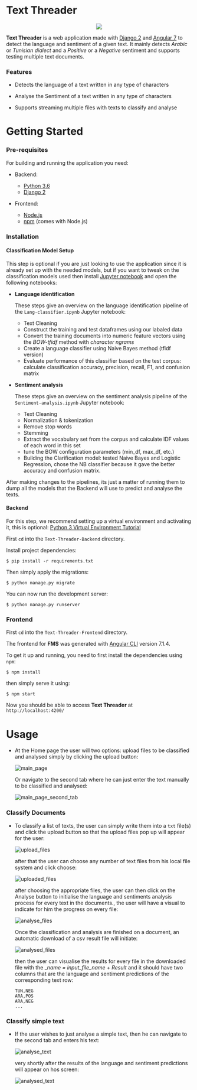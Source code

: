 # Text Threader

<p align="center">
    <img src="https://user-images.githubusercontent.com/36813986/117892826-4f0ade80-b2b1-11eb-9e60-4bce6b96cb75.jpg">
</p>

**Text Threader** is a web application made with [Django 2](https://www.djangoproject.com/download/)
and [Angular 7](https://angular.io/) to detect the language and sentiment of a given text.
It mainly detects _Arabic_ or _Tunisian dialect_ and a _Positive_ or a _Negative_ sentiment and supports testing
multiple text documents.


### Features

* Detects the language of a text written in any type of characters

* Analyse the Sentiment of a text written in any type of characters

* Supports streaming multiple files with texts to classify and analyse 

# Getting Started

### Pre-requisites

For building and running the application you need:

* Backend:
    - [Python 3.6](https://www.python.org/)
    - [Django 2](https://www.djangoproject.com/download/)

* Frontend:
    - [Node.js](https://nodejs.org/en/download/)
    - [npm](https://www.npmjs.com/get-npm) (comes with Node.js)


### Installation

#### Classification Model Setup

This step is optional if you are just looking to use the application since it is already set up with the needed models,
but if you want to tweak on the classification models used then install [Jupyter notebook](https://jupyter.org/) and open
the following notebooks:
 
* **Language identification**

    These steps give an overview on the language identification pipeline of the `Lang-classifier.ipynb` Jupyter notebook:
    
    * Text Cleaning
    * Construct the training and test dataframes using our labaled data
    * Convert the training documents into numeric feature vectors using the _BOW-tfidf_ method with _character ngrams_
    * Create a language classifier using Naive Bayes method (tfidf version)
    * Evaluate performance of this classifier based on the test corpus: calculate classification accuracy, precision,
     recall, F1, and confusion matrix

* **Sentiment analysis**

    These steps give an overview on the sentiment analysis pipeline of the `Sentiment-analysis.ipynb` Jupyter notebook:
    
    * Text Cleaning
    * Normalization & tokenization
    * Remove stop words
    * Stemming
    * Extract the vocabulary set from the corpus and calculate IDF values of each word in this set
    * tune the BOW configuration parameters (min_df, max_df, etc.)
    * Building the Clarification model: tested Naive Bayes and Logistic Regression, chose the NB classifier because it gave the better accuracy and confusion matrix.

After making changes to the pipelines, its just a matter of running them to dump all the models that the Backend will
use to predict and analyse the texts.

#### Backend 

For this step, we recommend setting up a virtual environment and activating it, this is optional:
 [Python 3 Virtual Environment Tutorial](https://docs.python.org/3/tutorial/venv.html)

First `cd` into the `Text-Threader-Backend` directory.

Install project dependencies:

    $ pip install -r requirements.txt

    
Then simply apply the migrations:

    $ python manage.py migrate
    

You can now run the development server:

    $ python manage.py runserver


### Frontend

First `cd` into the `Text-Threader-Frontend` directory.

The frontend for **FMS** was generated with [Angular CLI](https://github.com/angular/angular-cli) version 7.1.4.

To get it up and running, you need to first install the dependencies using `npm`:

    $ npm install

then simply serve it using:

    $ npm start

Now you should be able to access **Text Threader** at `http://localhost:4200/`


# Usage

* At the Home page the user will two options:
    upload files to be classified and analysed simply by clicking the upload button:

    ![main_page](https://user-images.githubusercontent.com/36813986/117522379-e9fe7280-afaa-11eb-9eec-aaf8ec016934.png)

    Or navigate to the second tab where he can just enter the text manually to be classified and analysed:

    ![main_page_second_tab](https://user-images.githubusercontent.com/36813986/117522380-ea970900-afaa-11eb-94bb-de5d27a6ab4d.png)

### Classify Documents

*   To classify a list of texts, the user can simply write them into a `txt` file(s) and click the upload button
    so that the upload files pop up will appear for the user:

    ![upload_files](https://user-images.githubusercontent.com/36813986/117522381-ea970900-afaa-11eb-8cfa-be419431587e.png)

    after that the user can choose any number of text files from his local file system and click choose:

    ![uploaded_files](https://user-images.githubusercontent.com/36813986/117522382-eb2f9f80-afaa-11eb-9f8a-4eb98fa319a1.png)
    
    after choosing the appropriate files, the user can then click on the Analyse button to initialise the language and
     sentiments analysis process for every text in the documents., the user will have a visual to indicate for him the
     progress on every file:
    
    ![analyse_files](https://user-images.githubusercontent.com/36813986/117522384-ebc83600-afaa-11eb-99e7-ed0c6fba9ea0.png)

    Once the classification and analysis are finished on a document, an automatic download of a csv result file will initiate:
    
    ![analysed_files](https://user-images.githubusercontent.com/36813986/117522376-e8cd4580-afaa-11eb-94b0-6f1b92f47cc5.png)

    then the user can visualise the results for every file in the downloaded file with the __name = input_file_name + _Result__
    and it should have two columns that are the language and sentiment predictions of the corresponding text row:
        
        TUN,NEG
        ARA,POS
        ARA,NEG
        ...
        
    
    
### Classify simple text

* If the user wishes to just analyse a simple text, then he can navigate to the second tab and enters his text:

    ![analyse_text](https://user-images.githubusercontent.com/36813986/117522374-e834af00-afaa-11eb-8b2b-b13330f014f7.png)

    very shortly after the results of the language and sentiment predictions will appear on hos screen:

    ![analysed_text](https://user-images.githubusercontent.com/36813986/117522377-e965dc00-afaa-11eb-83c9-37a1c9e7d54d.png)

